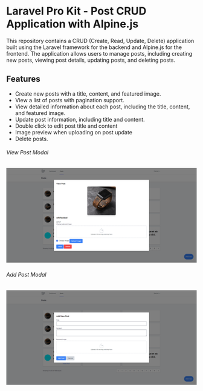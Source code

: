# Laravel Pro Kit - Post CRUD Application with Alpine.js
This repository contains a CRUD (Create, Read, Update, Delete) application built using the Laravel framework for the backend and Alpine.js for the frontend. The application allows users to manage posts, including creating new posts, viewing post details, updating posts, and deleting posts.

## Features
- Create new posts with a title, content, and featured image.
- View a list of posts with pagination support.
- View detailed information about each post, including the title, content, and featured image.
- Update post information, including title and content.
- Double click to edit post title and content
- Image preview when uploading on post update
- Delete posts.

###### View Post Modal
![View Post Modal](/screenshots/view-modal.png)

###### Add Post Modal
![Add Post Modal](/screenshots/add-post-modal.png)
